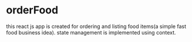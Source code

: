 # orderFood
this react js app is created for ordering and listing food items(a simple fast food business idea). state management is implemented using context. 
